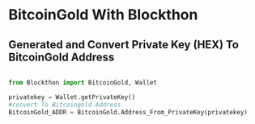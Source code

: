 # BitcoinGold With Blockthon

## Generated and Convert Private Key (HEX) To BitcoinGold Address
```python

from Blockthon import BitcoinGold, Wallet

privatekey = Wallet.getPrivateKey()
#convert To Bitcoingold Address
BitcoinGold_ADDR = BitcoinGold.Address_From_PrivateKey(privatekey)
```
